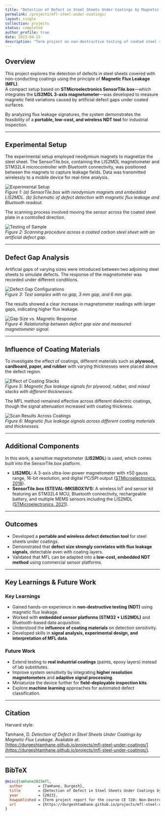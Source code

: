 ```yaml
---
title: "Detection of Defect in Steel Sheets Under Coatings by Magnetic Flux Leakage"
permalink: /projects/mfl-steel-under-coatings/
layout: single
collection: projects
status: completed
author_profile: true
date: 2023-04-15
description: "Term project on non-destructive testing of coated steel sheets using magnetic flux leakage and STMicroelectronics SensorTile.box."
---
```


## Overview
This project explores the detection of defects in steel sheets covered with non-conducting coatings using the principle of **Magnetic Flux Leakage (MFL)**.  
A compact setup based on **STMicroelectronics SensorTile.box**—which integrates the **LIS2MDL 3-axis magnetometer**—was developed to measure magnetic field variations caused by artificial defect gaps under coated surfaces.  

By analyzing flux leakage signatures, the system demonstrates the feasibility of a **portable, low-cost, and wireless NDT tool** for industrial inspection.

---

## Experimental Setup

The experimental setup employed neodymium magnets to magnetize the steel sheet. The SensorTile.box, containing the LIS2MDL magnetometer and STM32L4 microcontroller with Bluetooth connectivity, was positioned between the magnets to capture leakage fields. Data was transmitted wirelessly to a mobile device for real-time analysis.

![Experimental Setup](/files/projects/images/stm_and_model.png)  
*Figure 1: (a) SensorTile.box with neodymium magnets and embedded LIS2MDL. (b) Schematic of defect detection with magnetic flux leakage and Bluetooth readout.*

The scanning process involved moving the sensor across the coated steel plate in a controlled direction.

![Testing of Sample](/files/projects/images/testing_of_sample.png)  
*Figure 2: Scanning procedure across a coated carbon steel sheet with an artificial defect gap.*

---

## Defect Gap Analysis

Artificial gaps of varying sizes were introduced between two adjoining steel sheets to simulate defects. The response of the magnetometer was recorded under different conditions.

![Defect Gap Configurations](/files/projects/images/defect_gap.png)  
*Figure 3: Test samples with no gap, 3 mm gap, and 6 mm gap.*

The results showed a clear increase in magnetometer readings with larger gaps, indicating higher flux leakage.

![Gap Size vs. Magnetic Response](/files/projects/images/gap_size_magnetic_flux_intensity.png)  
*Figure 4: Relationship between defect gap size and measured magnetometer signal.*

---

## Influence of Coating Materials

To investigate the effect of coatings, different materials such as **plywood, cardboard, paper, and rubber** with varying thicknesses were placed above the defect region.

![Effect of Coating Stacks](/files/projects/images/layered_stacks.png)  
*Figure 5: Magnetic flux leakage signals for plywood, rubber, and mixed stacks with different thicknesses.*

The MFL method remained effective across different dielectric coatings, though the signal attenuation increased with coating thickness.

![Scan Results Across Coatings](/files/projects/images/scan_results.png)  
*Figure 6: Magnetic flux leakage signals across different coating materials and thicknesses.*

---

## Additional Components

In this work, a sensitive magnetometer (**LIS2MDL**) is used, which comes built into the SensorTile.box platform.  

- **LIS2MDL:** A 3-axis ultra-low-power magnetometer with ±50 gauss range, 16-bit resolution, and digital I²C/SPI output ([STMicroelectronics, 2018](https://www.st.com/resource/en/datasheet/lis2mdl.pdf)).  
- **SensorTile.box (STEVAL-MKSBOX1V1):** A wireless IoT and sensor kit featuring an STM32L4 MCU, Bluetooth connectivity, rechargeable battery, and multiple MEMS sensors including the LIS2MDL ([STMicroelectronics, 2021](https://www.st.com/resource/en/data_brief/steval-mksbox1v1.pdf)).

---

## Outcomes
- Developed a **portable and wireless defect detection tool** for steel sheets under coatings.  
- Demonstrated that **defect size strongly correlates with flux leakage signals**, detectable even with coating layers.  
- Validated that MFL can be adapted into a **low-cost, embedded NDT method** using commercial sensor platforms.  

---

## Key Learnings & Future Work

### Key Learnings
- Gained hands-on experience in **non-destructive testing (NDT)** using magnetic flux leakage.  
- Worked with **embedded sensor platforms (STM32 + LIS2MDL)** and Bluetooth-based data acquisition.  
- Understood the **influence of coating materials** on detection sensitivity.  
- Developed skills in **signal analysis, experimental design, and interpretation of MFL data**.

### Future Work
- Extend testing to **real industrial coatings** (paints, epoxy layers) instead of lab substitutes.  
- Improve system sensitivity by integrating **higher resolution magnetometers** and **adaptive signal processing**.  
- Miniaturize the device further for **field-deployable inspection kits**.  
- Explore **machine learning** approaches for automated defect classification.

---

## Citation
Harvard style:  

Tamhane, D. *Detection of Defect in Steel Sheets Under Coatings by Magnetic Flux Leakage*. Available at: [https://durgeshtamhane.github.io/projects/mfl-steel-under-coatings/](https://durgeshtamhane.github.io/projects/mfl-steel-under-coatings/).

---

## BibTeX
```bibtex
@misc{tamhane2023mfl,
  author       = {Tamhane, Durgesh},
  title        = {Detection of Defect in Steel Sheets Under Coatings by Magnetic Flux Leakage},
  year         = {2023},
  howpublished = {Term project report for the course CE 720: Non-Destructive Testing of Materials, IIT Bombay},
  url          = {https://durgeshtamhane.github.io/projects/mfl-steel-under-coatings/}
}
